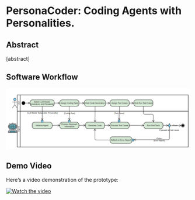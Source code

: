 # PersonaCoder: Coding Agents with Personalities.

## Abstract
[abstract]


## Software Workflow
![Workflow Diagram](src/diagram/workflow.png)


## Demo Video
Here’s a video demonstration of the prototype:

[![Watch the video](src/pics/video-thumbnail.png)]([src/video/PersonaCoder_demo_editted.mp4](https://www.loom.com/share/1a31f7c869634244ad81572f3b8fc4c5?sid=9ab71066-bc30-49fe-843c-5cf85963c704))

